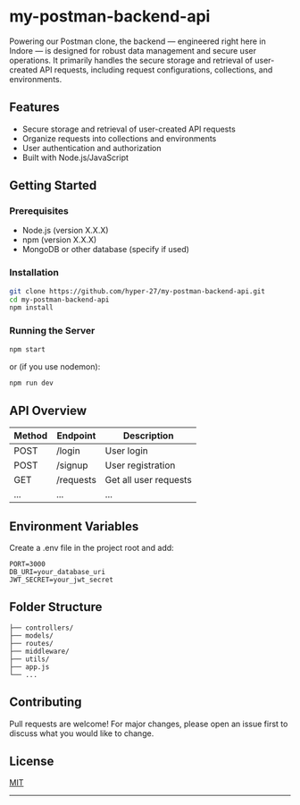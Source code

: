 # my-postman-backend-api

Powering our Postman clone, the backend — engineered right here in Indore — is designed for robust data management and secure user operations. It primarily handles the secure storage and retrieval of user-created API requests, including request configurations, collections, and environments.

## Features

- Secure storage and retrieval of user-created API requests
- Organize requests into collections and environments
- User authentication and authorization
- Built with Node.js/JavaScript

## Getting Started

### Prerequisites

- Node.js (version X.X.X)
- npm (version X.X.X)
- MongoDB or other database (specify if used)

### Installation

```bash
git clone https://github.com/hyper-27/my-postman-backend-api.git
cd my-postman-backend-api
npm install
```

### Running the Server

```bash
npm start
```

or (if you use nodemon):

```bash
npm run dev
```

## API Overview

<!-- Add examples of key endpoints -->
| Method | Endpoint | Description           |
|--------|----------|-----------------------|
| POST   | /login   | User login            |
| POST   | /signup  | User registration     |
| GET    | /requests| Get all user requests |
| ...    | ...      | ...                   |

## Environment Variables

Create a .env file in the project root and add:

```
PORT=3000
DB_URI=your_database_uri
JWT_SECRET=your_jwt_secret
```

## Folder Structure

```plaintext
├── controllers/
├── models/
├── routes/
├── middleware/
├── utils/
├── app.js
└── ...
```

## Contributing

Pull requests are welcome! For major changes, please open an issue first to discuss what you would like to change.

## License

[MIT](LICENSE)

---

